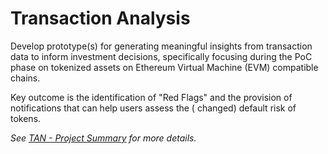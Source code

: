 # Transaction Analysis

Develop prototype(s) for generating meaningful insights from transaction data to inform investment decisions,
specifically focusing during the PoC phase on tokenized assets on Ethereum Virtual Machine (EVM) compatible chains.

Key outcome is the identification of "Red Flags" and the provision of notifications that can help users assess the (
changed) default risk of tokens.

_See [TAN - Project Summary](https://kobizo.atlassian.net/wiki/spaces/PAR/pages/232325121/TAN+-+Project+Summary) for
more details._

